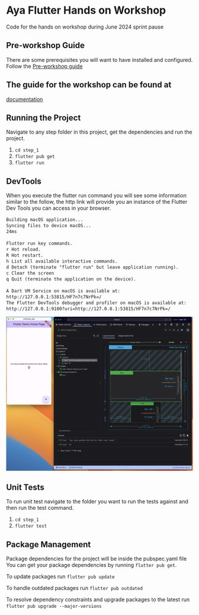 # Aya Flutter Hands on Workshop

Code for the hands on workshop during June 2024 sprint pause

## Pre-workshop Guide

There are some prerequisites you will want to have installed and configured. Follow the  [Pre-workshop guide](https://ayadev.atlassian.net/wiki/spaces/PAUSE/pages/3495329829)

## The guide for the workshop can be found at

[documentation](https://ayadev.atlassian.net/wiki/spaces/ARCH/pages/edit-v2/3503980758)

## Running the Project

Navigate to any step folder in this project, get the dependencies and run the project.

1. `cd step_1`
1. `flutter pub get`
1. `flutter run`

## DevTools

When you execute the flutter run command you will see some information similar to the follow, the http link will provide you an instance of the Flutter Dev Tools you can access in your browser.

```Terminal
Building macOS application...                                           
Syncing files to device macOS...                                    24ms

Flutter run key commands.
r Hot reload.
R Hot restart.
h List all available interactive commands.
d Detach (terminate "flutter run" but leave application running).
c Clear the screen
q Quit (terminate the application on the device).

A Dart VM Service on macOS is available at: http://127.0.0.1:53815/HF7n7c7NrPk=/
The Flutter DevTools debugger and profiler on macOS is available at: http://127.0.0.1:9100?uri=http://127.0.0.1:53815/HF7n7c7NrPk=/
```

![DevTools](devtools.png)

## Unit Tests

To run unit test navigate to the folder you want to run the tests against and then run the test command.

1. `cd step_1`
2. `flutter test`

## Package Management

Package dependencies for the project will be inside the pubspec.yaml file
You can get your package dependencies by running `flutter pub get`.

To update packages run `flutter pub update`

To handle outdated packages run `flutter pub outdated`

To resolve dependency constraints and upgrade packages to the latest run
`flutter pub upgrade --major-versions`
